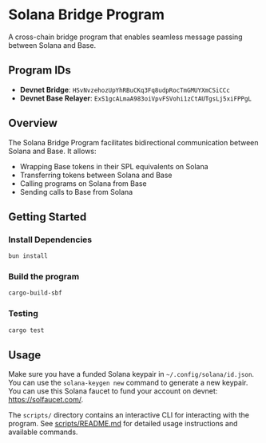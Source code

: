 # Solana Bridge Program

A cross-chain bridge program that enables seamless message passing between Solana and Base.

## Program IDs

- **Devnet Bridge**: `HSvNvzehozUpYhRBuCKq3Fq8udpRocTmGMUYXmCSiCCc`
- **Devnet Base Relayer**: `ExS1gcALmaA983oiVpvFSVohi1zCtAUTgsLj5xiFPPgL`

## Overview

The Solana Bridge Program facilitates bidirectional communication between Solana and Base. It allows:

- Wrapping Base tokens in their SPL equivalents on Solana
- Transferring tokens between Solana and Base
- Calling programs on Solana from Base
- Sending calls to Base from Solana

## Getting Started

### Install Dependencies

```bash
bun install
```

### Build the program

```bash
cargo-build-sbf
```

### Testing

```bash
cargo test
```

## Usage

Make sure you have a funded Solana keypair in `~/.config/solana/id.json`. You can use the `solana-keygen new` command to generate a new keypair. You can use this Solana faucet to fund your account on devnet: https://solfaucet.com/.

The `scripts/` directory contains an interactive CLI for interacting with the program. See [scripts/README.md](../scripts/README.md) for detailed usage instructions and available commands.
